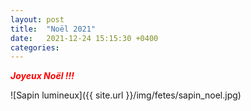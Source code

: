 ```yaml
---
layout: post
title:  "Noël 2021"
date:   2021-12-24 15:15:30 +0400
categories: 
---
```


<span style="color: red">***Joyeux Noël !!!***</span>

![Sapin lumineux]({{ site.url }}/img/fetes/sapin_noel.jpg)